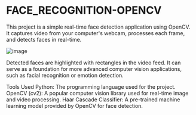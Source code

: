 # FACE_RECOGNITION-OPENCV
This project is a simple real-time face detection application using OpenCV. 
It captures video from your computer's webcam, processes each frame, and detects faces in real-time.

![image](https://github.com/Nikitha1203/FACE_RECOGNITION-OPENCV/assets/109364397/049fa3bd-375d-432c-978c-0bc41853d7ee)

Detected faces are highlighted with rectangles in the video feed. 
It can serve as a foundation for more advanced computer vision applications, such as facial recognition or emotion detection.


Tools Used
Python: The programming language used for the project.
OpenCV (cv2): A popular computer vision library used for real-time image and video processing.
Haar Cascade Classifier: A pre-trained machine learning model provided by OpenCV for face detection.
